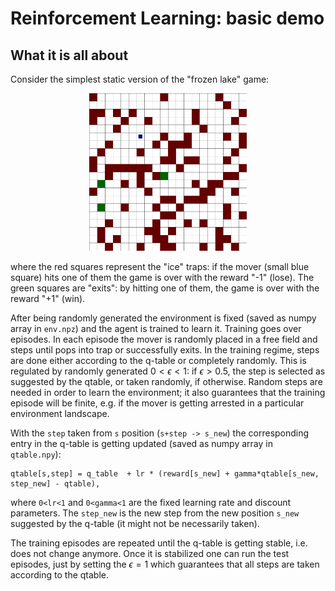 # Reinforcement Learning: basic demo

## What it is all about

Consider the simplest static version of the "frozen lake" game:

<p align="center">
  <img src="png/000000/0000.png" width=50% />
</p>

where the red squares represent the "ice" traps: if the mover (small blue square) hits one of them the game is over with the reward "-1" (lose). The green squares are "exits": by hitting one of them, the game is over with the reward "+1" (win). 

After being randomly generated the environment is fixed (saved as numpy array in `env.npz`) and the agent is trained to learn it. Training goes over episodes. In each episode the mover is randomly placed in a free field and steps until pops into trap or successfully exits. In the training regime, steps are done either according to the q-table or completely randomly. This is regulated by randomly generated $0<\epsilon<1$: if $\epsilon>0.5$, the step is selected as suggested by the qtable, or taken randomly, if otherwise. Random steps are needed in order to learn the environment; it also guarantees that the training episode will be finite, e.g. if the mover is getting arrested in a particular environment landscape.

With the `step` taken from `s` position (`s+step -> s_new`) the corresponding entry in the q-table is getting updated (saved as numpy array in `qtable.npy`):
```
qtable[s,step] = q_table  + lr * (reward[s_new] + gamma*qtable[s_new, step_new] - qtable), 
```
where `0<lr<1` and `0<gamma<1`  are the fixed learning rate and discount parameters.  The `step_new` is the new step from the new position `s_new` suggested by the q-table (it might not be necessarily taken).

The training episodes are repeated until the q-table is getting stable, i.e. does not change anymore. Once it is stabilized one can run the test episodes, just by setting the $\epsilon=1$  which guarantees that all steps are taken according to the qtable.

